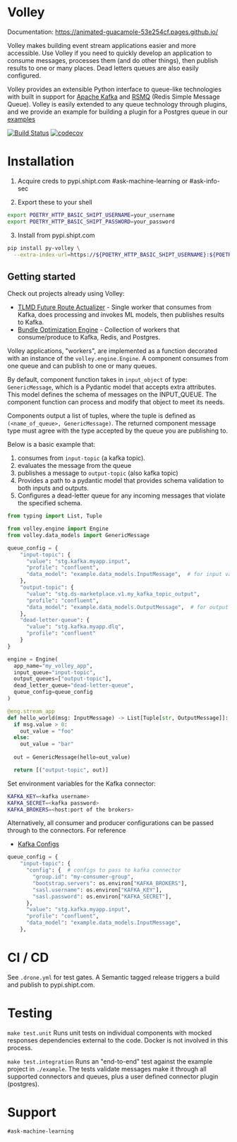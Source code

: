 # Volley

Documentation: https://animated-guacamole-53e254cf.pages.github.io/

Volley makes building event stream applications easier and more accessible. Use Volley if you need to quickly develop an application to consume messages, processes them (and do other things), then publish results to one or many places. Dead letters queues are also easily configured.

Volley provides an extensible Python interface to queue-like technologies with built in support for [Apache Kafka](https://kafka.apache.org/) and [RSMQ](https://github.com/mlasevich/PyRSMQ) (Redis Simple Message Queue). Volley is easily extended to any queue technology through plugins, and we provide an example for building a plugin for a Postgres queue in our [examples](./example/plugins/my_plugin.py)


[![Build Status](https://drone.shipt.com/api/badges/shipt/volley/status.svg)](https://drone.shipt.com/shipt/volley)
[![codecov](https://codecov.io/gh/shipt/volley/branch/main/graph/badge.svg?token=axP0uxJwPX)](https://codecov.io/gh/shipt/volley)

# Installation

1. Acquire creds to pypi.shipt.com #ask-machine-learning or #ask-info-sec

2. Export these to your shell 

```bash
export POETRY_HTTP_BASIC_SHIPT_USERNAME=your_username
export POETRY_HTTP_BASIC_SHIPT_PASSWORD=your_password
```

3. Install from pypi.shipt.com
```bash
pip install py-volley \
  --extra-index-url=https://${POETRY_HTTP_BASIC_SHIPT_USERNAME}:${POETRY_HTTP_BASIC_SHIPT_PASSWORD}@pypi.shipt.com/simple
```

## Getting started

Check out projects already using Volley:
  - [TLMD Future Route Actualizer](https://github.com/shipt/tlmd-future-route-actualizer) - Single worker that consumes from Kafka, does processing and invokes ML models, then publishes results to Kafka.
  - [Bundle Optimization Engine](https://github.com/shipt/ml-bundle-engine) - Collection of workers that consume/produce to Kafka, Redis, and Postgres. 

Volley applications, "workers", are implemented as a function decorated with an instance of the `volley.engine.Engine`. A component consumes from one queue and can publish to one or many queues.

By default, component function takes in `input_object` of type: `GenericMessage`, which is a Pydantic model that accepts extra attributes. This model defines the schema of messages on the INPUT_QUEUE. The component function can process and modify that object to meet its needs.

Components output a list of tuples, where the tuple is defined as `(<name_of_queue>, GenericMessage)`.
 The returned component message type must agree with the type accepted by the queue you are publishing to.

Below is a basic example that:
1) consumes from `input-topic` (a kafka topic).
2) evaluates the message from the queue
3) publishes a message to `output-topic` (also kafka topic)
4) Provides a path to a pydantic model that provides schema validation to both inputs and outputs.
5) Configures a dead-letter queue for any incoming messages that violate the specified schema.

```python
from typing import List, Tuple

from volley.engine import Engine
from volley.data_models import GenericMessage

queue_config = {
    "input-topic": {
      "value": "stg.kafka.myapp.input",
      "profile": "confluent",
      "data_model": "example.data_models.InputMessage",  # for input validation
    },
    "output-topic": {
      "value": "stg.ds-marketplace.v1.my_kafka_topic_output",
      "profile": "confluent",
      "data_model": "example.data_models.OutputMessage",  # for output validation
    },
    "dead-letter-queue": {
      "value": "stg.kafka.myapp.dlq",
      "profile": "confluent"
    }
}

engine = Engine(
  app_name="my_volley_app",
  input_queue="input-topic",
  output_queues=["output-topic"],
  dead_letter_queue="dead-letter-queue",
  queue_config=queue_config
)

@eng.stream_app
def hello_world(msg: InputMessage) -> List[Tuple[str, OutputMessage]]:
  if msg.value > 0:
    out_value = "foo"
  else:
    out_value = "bar"
  
  out = GenericMessage(hello=out_value)

  return [("output-topic", out)]
```

Set environment variables for the Kafka connector:
```bash
KAFKA_KEY=<kafka username>
KAFKA_SECRET=<kafka password>
KAFKA_BROKERS=<host:port of the brokers>
```

Alternatively, all consumer and producer configurations can be passed through to the connectors.
For reference
- [Kafka Configs](https://github.com/edenhill/librdkafka/blob/master/CONFIGURATION.md)
```python
queue_config = {
    "input-topic": {
      "config": {  # configs to pass to kafka connector
        "group.id": "my-consumer-group",
        "bootstrap.servers": os.environ["KAFKA_BROKERS"],
        "sasl.username": os.environ["KAFKA_KEY"],
        "sasl.password": os.environ["KAFKA_SECRET"],
      },
      "value": "stg.kafka.myapp.input",
      "profile": "confluent",
      "data_model": "example.data_models.InputMessage",
    },
```

# CI / CD

See `.drone.yml` for test gates. A Semantic tagged release triggers a build and publish to pypi.shipt.com.

# Testing

`make test.unit` Runs unit tests on individual components with mocked responses dependencies external to the code. Docker is not involved in this process.

`make test.integration` Runs an "end-to-end" test against the example project in `./example`. The tests validate messages make it through all supported connectors and queues, plus a user defined connector plugin (postgres).


# Support

`#ask-machine-learning`
